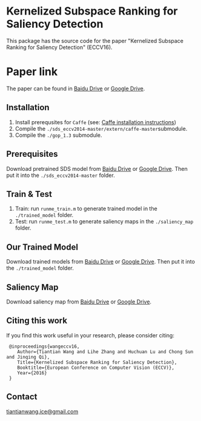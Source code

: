 # Kernelized Subspace Ranking for Saliency Detection
This package has the source code for the paper "Kernelized Subspace Ranking for Saliency Detection" (ECCV16).

# Paper link
The paper can be found in [Baidu Drive](https://pan.baidu.com/s/1yLvqtZmLyvo2zk4Iuel5qg) or [Google Drive](https://drive.google.com/open?id=1j1MbiY1v6Bf1S9FWyWkvFOBRmgO0fUc-).

## Installation
1. Install prerequsites for `Caffe` (see: [Caffe installation instructions](http://caffe.berkeleyvision.org/installation.html))
2. Compile the `./sds_eccv2014-master/extern/caffe-master`submodule.
3. Compile the `./gop_1.3` submodule.

## Prerequisites
Download pretrained SDS model from [Baidu Drive](https://pan.baidu.com/s/1ZIhSyF47PA-MwF77oKaqhw) or [Google Drive](https://drive.google.com/open?id=1rXIjs2NidrBa_SV7wZ8nc_hYIXrY4xFH). Then put it into the `./sds_eccv2014-master` folder.

## Train & Test

1. Train: run `runme_train.m` to generate trained model in the `./trained_model` folder.
2. Test: run `runme_test.m` to generate saliency maps in the `./saliency_map` folder. 

## Our Trained Model
Download trained models from [Baidu Drive](http://pan.baidu.com/s/1boKHG2V) or [Google Drive](https://drive.google.com/open?id=0B_MpGgTntG47WVU3NEUwNlBYczg). Then put it into the `./trained_model` folder.

## Saliency Map
Download saliency map from [Baidu Drive](https://pan.baidu.com/s/1x54t0Fde-0TsP1_pvo8sVg) or [Google Drive](). 

## Citing this work
If you find this work useful in your research, please consider citing:

     @inproceedings{wangeccv16,
        Author={Tiantian Wang and Lihe Zhang and Huchuan Lu and Chong Sun and Jinqing Qi},
        Title={Kernelized Subspace Ranking for Saliency Detection},
        Booktitle={European Conference on Computer Vision (ECCV)},
        Year={2016}
     }

## Contact
tiantianwang.ice@gmail.com



